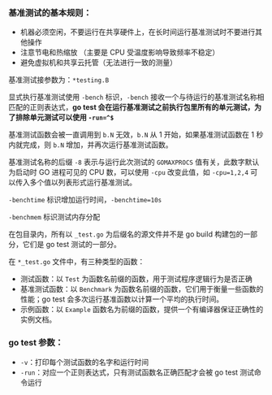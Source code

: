 ### 基准测试的基本规则：

- 机器必须空闲，不要运行在共享硬件上，在长时间运行基准测试时不要进行其他操作
- 注意节电和热缩放 （主要是 CPU 受温度影响导致频率不稳定）
- 避免虚拟机和共享云托管（无法进行一致的测量）

基准测试接参数为：`*testing.B`

显式执行基准测试使用 `-bench` 标识，`-bench` 接收一个与待运行的基准测试名称相匹配的正则表达式，**go test 会在运行基准测试之前执行包里所有的单元测试，为了排除单元测试可以使用 `-run=^$`**

基准测试函数会被一直调用到 `b.N` 无效，`b.N` 从 1 开始，如果基准测试函数在 1 秒内就完成，则 `b.N` 增加，并再次运行基准测试函数。

基准测试名称的后缀 `-8` 表示与运行此次测试的 `GOMAXPROCS` 值有关，此数字默认为启动时 GO 进程可见的 CPU 数，可以使用 `-cpu` 改变此值，如 `-cpu=1,2,4` 可以传入多个值以列表形式运行基准测试。

`-benchtime` 标识增加运行时间，`-benchtime=10s` 

`-benchmem` 标识测试内存分配



在包目录内，所有以 `_test.go` 为后缀名的源文件并不是 go build 构建包的一部分，它们是 go test 测试的一部分。

在 `*_test.go` 文件中，有三种类型的函数：

- 测试函数：以 `Test` 为函数名前缀的函数，用于测试程序逻辑行为是否正确
- 基准测试函数：以 `Benchmark` 为函数名前缀的函数，它们用于衡量一些函数的性能；go test 会多次运行基准函数以计算一个平均的执行时间。
- 示例函数：以 `Example` 函数名为前缀的函数，提供一个有编译器保证正确性的实例文档。

### go test 参数：

- `-v`：打印每个测试函数的名字和运行时间
- `-run`：对应一个正则表达式，只有测试函数名正确匹配才会被 go test 测试命令运行